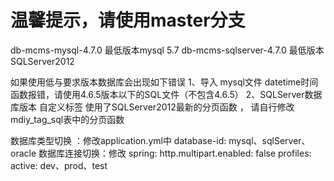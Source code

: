 # 温馨提示，请使用master分支
db-mcms-mysql-4.7.0 最低版本mysql 5.7
db-mcms-sqlserver-4.7.0 最低版本 SQLServer2012

如果使用低与要求版本数据库会出现如下错误
1、导入 mysql文件 datetime时间函数报错，请使用4.6.5版本以下的SQL文件（不包含4.6.5）
2、SQLServer数据库版本 自定义标签 使用了SQLServer2012最新的分页函数 ，
	请自行修改mdiy_tag_sql表中的分页函数
	
数据库类型切换 ：修改application.yml中	
	database-id: mysql、sqlServer、oracle
数据库连接切换：修改
spring:
  http.multipart.enabled: false
  profiles:
    active: dev、prod、test